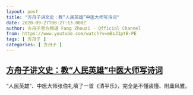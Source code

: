 ```yaml
---
layout: post
title: "方舟子讲文史：教“人民英雄”中医大师写诗词"
date: 2020-09-27T08:27:13.000Z
author: 方舟子官方频道 Fang Zhouzi - Official Channel
from: https://www.youtube.com/watch?v=mBsJ1ptB-PE
tags: [ 方舟子 ]
categories: [ 方舟子 ]
---
```

<!--1601195233000-->
[方舟子讲文史：教“人民英雄”中医大师写诗词](https://www.youtube.com/watch?v=mBsJ1ptB-PE)
------

<div>
“人民英雄”、中医大师张伯礼填了一首《清平乐》，完全是不懂装懂、附庸风雅。
</div>
